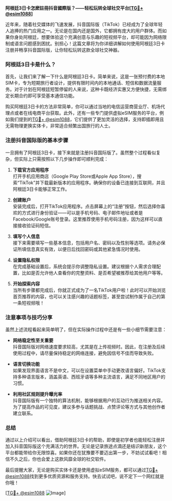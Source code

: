 **阿根廷3日卡怎麽註冊抖音國際版？——轻松玩转全球社交平台[[TG💪+ @esim1088](https://t.me/s/esim1088)]**

近年来，随着社交媒体的飞速发展，抖音国际版（TikTok）已经成为了全球年轻人追捧的热门应用之一。无论是在国内还是国外，它都拥有庞大的用户群体。而如果你身处阿根廷，想要体验这个充满创意与乐趣的短视频平台，却可能因为网络限制或语言问题感到困扰。别担心！这篇文章将为你详细讲解如何使用阿根廷3日卡注册并畅享抖音国际版，让你轻松玩转这款全球社交神器。

### 阿根廷3日卡是什么？

首先，让我们来了解一下什么是阿根廷3日卡。简单来说，这是一张预付费的本地SIM卡，专为短期旅行者设计，提供有限时间内的本地通话、短信和数据流量服务。对于计划在阿根廷短暂停留的人来说，这种卡既经济实惠又方便快捷，无需绑定长期合约即可享受基本通信功能。

购买阿根廷3日卡的方法非常简单，你可以通过当地的电信运营商营业厅、机场代理点或者在线电商平台获取。此外，还有一些专门提供虚拟eSIM服务的平台，例如我们提到的[TG💪+ @esim1088](https://t.me/s/esim1088)，它们提供了更加灵活的选择，支持即插即用且无需物理更换实体卡，非常适合频繁出国旅行的人士。

### 注册抖音国际版的基本步骤

一旦拥有了阿根廷3日卡，接下来就是注册抖音国际版了。虽然整个过程看似复杂，但实际上只需按照以下几步操作即可顺利完成：

1. **下载官方应用程序**  
   打开手机应用商店（Google Play Store或Apple App Store），搜索“TikTok”并下载最新版本的应用程序。确保你的设备已连接到互联网，并且阿根廷3日卡能够正常工作。

2. **创建账户**  
   安装完成后，打开TikTok应用程序。点击屏幕上的“注册”按钮，然后选择你喜欢的方式进行身份验证——可以是手机号码、电子邮件地址或者是Facebook/Google账号登录。这里推荐使用手机号码注册，因为这样可以直接接收验证码短信。

3. **填写个人信息**  
   接下来需要填写一些基本信息，包括用户名、密码以及性别等选项。请务必保证所填信息真实有效，以便日后找回密码或其他紧急情况时使用。

4. **设置隐私权限**  
   在完成基础设置后，系统会提示你调整隐私设置。建议根据个人需求合理配置，比如是否允许他人查看你的完整资料、是否希望被推荐给其他用户等等。

5. **开始探索内容**  
   当所有步骤都完成后，你就正式成为了一名TikTok用户啦！此时可以开始浏览首页推荐的内容，也可以关注感兴趣的话题标签，甚至尝试制作属于自己的第一条短视频哦！

### 注意事项与技巧分享

虽然上述流程看起来简单明了，但在实际操作过程中还是有一些小细节需要注意：

- **网络稳定性至关重要**  
  抖音国际版对网络速度要求较高，尤其是在上传视频时。因此，在注册及后续使用过程中，请尽量保持稳定的网络连接，避免因信号不佳而导致失败。

- **语言切换功能**  
  如果发现界面语言不是中文，可以在设置菜单中手动更改语言偏好。TikTok支持多种语言版本，涵盖英语、西班牙语等多种主流语言，满足不同地区用户的习惯。

- **利用社区规则提升曝光率**  
  抖音国际版有一个独特的算法机制，能够根据用户的互动行为推送相关内容。为了提高作品的可见度，建议多参与话题挑战、点赞评论等方式与其他创作者建立联系。

### 总结

通过以上介绍可以看出，借助阿根廷3日卡的帮助，即使是初学者也能轻松注册并加入抖音国际版这个充满活力的世界。无论是记录旅途点滴还是结识新朋友，这个平台都能带给你无限惊喜。如果你还在犹豫要不要迈出第一步，不妨试试看吧！相信不久之后，你也会爱上这款风靡全球的社交软件。

最后提醒大家，无论是购买实体卡还是使用虚拟eSIM服务，都可以通过[TG💪+ @esim1088](https://t.me/s/esim1088)找到更多优质资源和服务支持。快去试试吧，说不定下一个网红就是你哦！

[[TG💪+ @esim1088](https://t.me/s/esim1088) ![Image](https://i.postimg.cc/4NQfJmqS/Snipaste-2025-05-13-00-14-12.png)]